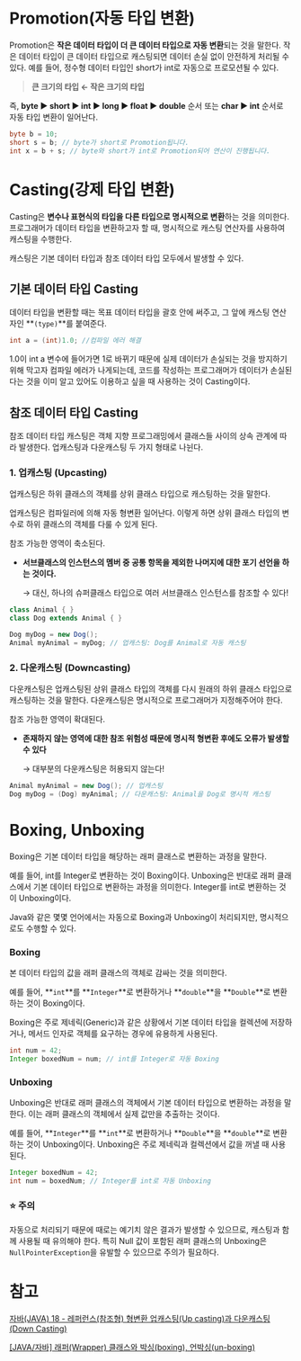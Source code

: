 # **Promotion(자동 타입 변환)**

Promotion은 **작은 데이터 타입이 더 큰 데이터 타입으로 자동 변환**되는 것을 말한다. 작은 데이터 타입이 큰 데이터 타입으로 캐스팅되면 데이터 손실 없이 안전하게 처리될 수 있다. 예를 들어, 정수형 데이터 타입인 short가 int로 자동으로 프로모션될 수 있다.

> **큰 크기의 타입 ← 작은 크기의 타입**
> 

즉, **byte ▶ short ▶ int ▶ long ▶ float ▶ double** 순서 또는 **char ▶ int** 순서로 자동 타입 변환이 일어난다.

```java
byte b = 10;
short s = b; // byte가 short로 Promotion됩니다.
int x = b + s; // byte와 short가 int로 Promotion되어 연산이 진행됩니다.
```

# Casting(**강제 타입 변환**)

Casting은 **변수나 표현식의 타입을 다른 타입으로 명시적으로 변환**하는 것을 의미한다. 프로그래머가 데이터 타입을 변환하고자 할 때, 명시적으로 캐스팅 연산자를 사용하여 캐스팅을 수행한다.

캐스팅은 기본 데이터 타입과 참조 데이터 타입 모두에서 발생할 수 있다.

## **기본 데이터 타입 Casting**

데이터 타입을 변환할 때는 목표 데이터 타입을 괄호 안에 써주고, 그 앞에 캐스팅 연산자인 **`(type)`**를 붙여준다.

```java
int a = (int)1.0; //컴파일 에러 해결
```

1.0이 int a 변수에 들어가면 1로 바뀌기 때문에 실제 데이터가 손실되는 것을 방지하기 위해 막고자 컴파일 에러가 나게되는데, 코드를 작성하는 프로그래머가 데이터가 손실된 다는 것을 이미 알고 있어도 이용하고 싶을 때 사용하는 것이 Casting이다.

## **참조 데이터 타입 Casting**

참조 데이터 타입 캐스팅은 객체 지향 프로그래밍에서 클래스들 사이의 상속 관계에 따라 발생한다. 업캐스팅과 다운캐스팅 두 가지 형태로 나뉜다.

### 1. **업캐스팅 (Upcasting)**

업캐스팅은 하위 클래스의 객체를 상위 클래스 타입으로 캐스팅하는 것을 말한다. 

업캐스팅은 컴파일러에 의해 자동 형변환 일어난다. 이렇게 하면 상위 클래스 타입의 변수로 하위 클래스의 객체를 다룰 수 있게 된다.

참조 가능한 영역이 축소된다.

- **서브클래스의 인스턴스의 멤버 중 공통 항목을 제외한 나머지에 대한 포기 선언을 하는 것이다.**
    
    → 대신, 하나의 슈퍼클래스 타입으로 여러 서브클래스 인스턴스를 참조할 수 있다!
    

```java
class Animal { }
class Dog extends Animal { }

Dog myDog = new Dog();
Animal myAnimal = myDog; // 업캐스팅: Dog를 Animal로 자동 캐스팅
```

### 2. **다운캐스팅 (Downcasting)**

다운캐스팅은 업캐스팅된 상위 클래스 타입의 객체를 다시 원래의 하위 클래스 타입으로 캐스팅하는 것을 말한다. 다운캐스팅은 명시적으로 프로그래머가 지정해주어야 한다. 

참조 가능한 영역이 확대된다.

- **존재하지 않는 영역에 대한 참조 위험성 때문에 명시적 형변환 후에도 오류가 발생할 수 있다**
    
    → 대부분의 다운캐스팅은 허용되지 않는다!
    

```java
Animal myAnimal = new Dog(); // 업캐스팅
Dog myDog = (Dog) myAnimal; // 다운캐스팅: Animal을 Dog로 명시적 캐스팅
```

# B**oxing, Unboxing**

Boxing은 기본 데이터 타입을 해당하는 래퍼 클래스로 변환하는 과정을 말한다. 

예를 들어, int를 Integer로 변환하는 것이 Boxing이다. Unboxing은 반대로 래퍼 클래스에서 기본 데이터 타입으로 변환하는 과정을 의미한다. Integer를 int로 변환하는 것이 Unboxing이다. 

Java와 같은 몇몇 언어에서는 자동으로 Boxing과 Unboxing이 처리되지만, 명시적으로도 수행할 수 있다.

### **Boxing**

본 데이터 타입의 값을 래퍼 클래스의 객체로 감싸는 것을 의미한다. 

예를 들어, **`int`**를 **`Integer`**로 변환하거나 **`double`**을 **`Double`**로 변환하는 것이 Boxing이다. 

Boxing은 주로 제네릭(Generic)과 같은 상황에서 기본 데이터 타입을 컬렉션에 저장하거나, 메서드 인자로 객체를 요구하는 경우에 유용하게 사용된다.

```java
int num = 42;
Integer boxedNum = num; // int를 Integer로 자동 Boxing
```

### **Unboxing**

Unboxing은 반대로 래퍼 클래스의 객체에서 기본 데이터 타입으로 변환하는 과정을 말한다. 이는 래퍼 클래스의 객체에서 실제 값만을 추출하는 것이다. 

예를 들어, **`Integer`**를 **`int`**로 변환하거나 **`Double`**을 **`double`**로 변환하는 것이 Unboxing이다. Unboxing은 주로 제네릭과 컬렉션에서 값을 꺼낼 때 사용된다.

```java
Integer boxedNum = 42;
int num = boxedNum; // Integer를 int로 자동 Unboxing
```

### ⭐️ 주의

자동으로 처리되기 때문에 때로는 예기치 않은 결과가 발생할 수 있으므로, 캐스팅과 함께 사용될 때 유의해야 한다. 특히 Null 값이 포함된 래퍼 클래스의 Unboxing은 `NullPointerException`을 유발할 수 있으므로 주의가 필요하다.

# 참고

[자바(JAVA) 18 - 레퍼런스(참조형) 형변환   업캐스팅(Up casting)과 다운캐스팅(Down Casting)](https://m.blog.naver.com/it09kim/222016609118)

[[JAVA/자바] 래퍼(Wrapper) 클래스와 박싱(boxing), 언박싱(un-boxing)](https://m.blog.naver.com/PostView.naver?blogId=heartflow89&logNo=220975218499&proxyReferer=)
